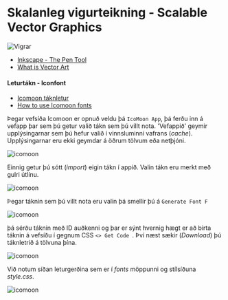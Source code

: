 # Skalanleg vigurteikning  - Scalable Vector Graphics

![Vigrar](myndir/pen_tool_usage.webp)

- [Inkscape - The Pen Tool](https://inkscape-manuals.readthedocs.io/en/latest/pen-tool.html)
- [What is Vector Art](https://www.linearity.io/blog/what-is-vector-art/)

#### Leturtákn - Iconfont

* [Icomoon táknletur](https://icomoon.io/)
* [How to use Icomoon fonts](http://chipcullen.com/how-to-use-icomoon-and-icon-fonts-part-1-basic-usage/)

Þegar vefsíða Icomoon er opnuð veldu þá ` IcoMoon App `, þá ferðu inn á vefapp þar sem þú getur valið tákn sem þú villt nota. 'Vefappið' geymir upplýsingarnar sem þú hefur valið í vinnsluminni vafrans (_cache_). Upplýsingarnar eru ekki geymdar á öðrum tölvum eða netþjóni.

![icomoon](myndir/icomoon1.jpg)

 Einnig getur þú sótt (_import_) eigin tákn í appið. Valin tákn eru merkt með gulri útlínu.

![icomoon](myndir/icomoon.jpg)

Þegar táknin sem þú villt nota eru valin þá smellir þú á ` Generate Font F `

![icomoon](myndir/icomoon2.jpg)

þá sérðu táknin með ID auðkenni og þar er sýnt hvernig hægt er að birta táknin á vefsíðu í gegnum CSS `<> Get Code `. Því næst sækir (_Download_) þú táknletrið á tölvuna þína.

![icomoon](myndir/icomoon3.jpg)

Við notum síðan leturgerðina sem er í _fonts_ möppunni og stílsíðuna _style.css_.

![icomoon](myndir/icomoon4.jpg)